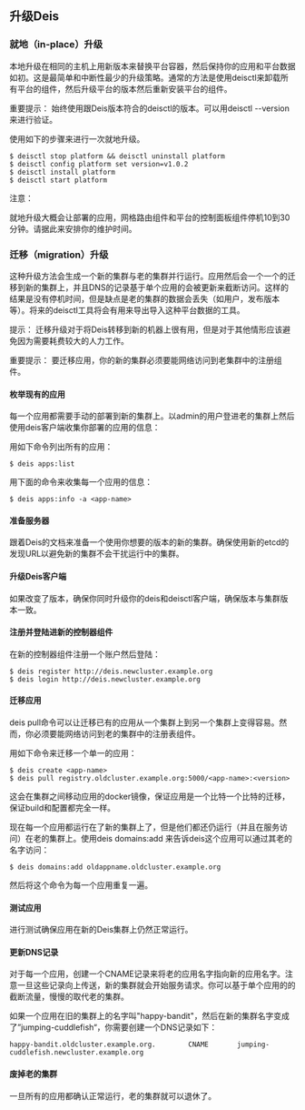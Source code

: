 升级Deis
--------

### 就地（in-place）升级

本地升级在相同的主机上用新版本来替换平台容器，然后保持你的应用和平台数据如初。这是最简单和中断性最少的升级策略。通常的方法是使用deisctl来卸载所有平台的组件，然后升级平台的版本然后重新安装平台的组件。

重要提示：
始终使用跟Deis版本符合的deisctl的版本。可以用deisctl --version来进行验证。

使用如下的步骤来进行一次就地升级。
```
$ deisctl stop platform && deisctl uninstall platform
$ deisctl config platform set version=v1.0.2
$ deisctl install platform
$ deisctl start platform
```

注意：

就地升级大概会让部署的应用，网格路由组件和平台的控制面板组件停机10到30分钟。请据此来安排你的维护时间。

### 迁移（migration）升级

这种升级方法会生成一个新的集群与老的集群并行运行。应用然后会一个一个的迁移到新的集群上，并且DNS的记录基于单个应用的会被更新来截断访问。这样的结果是没有停机时间，但是缺点是老的集群的数据会丢失（如用户，发布版本等）。将来的deisctl工具将会有用来导出导入这种平台数据的工具。

提示：
迁移升级对于将Deis转移到新的机器上很有用，但是对于其他情形应该避免因为需要耗费较大的人力工作。

重要提示：
要迁移应用，你的新的集群必须要能网络访问到老集群中的注册组件。

#### 枚举现有的应用

每一个应用都需要手动的部署到新的集群上。以admin的用户登进老的集群上然后使用deis客户端收集你部署的应用的信息：

用如下命令列出所有的应用：

```
$ deis apps:list
```

用下面的命令来收集每一个应用的信息：

```
$ deis apps:info -a <app-name>
```

#### 准备服务器

跟着Deis的文档来准备一个使用你想要的版本的新的集群。确保使用新的etcd的发现URL以避免新的集群不会干扰运行中的集群。


#### 升级Deis客户端

如果改变了版本，确保你同时升级你的deis和deisctl客户端，确保版本与集群版本一致。

#### 注册并登陆进新的控制器组件

在新的控制器组件注册一个账户然后登陆：
```
$ deis register http://deis.newcluster.example.org
$ deis login http://deis.newcluster.example.org
```

#### 迁移应用

deis pull命令可以让迁移已有的应用从一个集群上到另一个集群上变得容易。然而，你必须要能网络访问到老的集群中的注册表组件。

用如下命令来迁移一个单一的应用：

```
$ deis create <app-name>
$ deis pull registry.oldcluster.example.org:5000/<app-name>:<version>
```

这会在集群之间移动应用的docker镜像，保证应用是一个比特一个比特的迁移，保证build和配置都完全一样。

现在每一个应用都运行在了新的集群上了，但是他们都还仍运行（并且在服务访问）在老的集群上。使用deis domains:add 来告诉deis这个应用可以通过其老的名字访问：

```
$ deis domains:add oldappname.oldcluster.example.org
```

然后将这个命令为每一个应用重复一遍。

#### 测试应用

进行测试确保应用在新的Deis集群上仍然正常运行。

#### 更新DNS记录

对于每一个应用，创建一个CNAME记录来将老的应用名字指向新的应用名字。注意一旦这些记录向上传送，新的集群就会开始服务请求。你可以基于单个应用的的截断流量，慢慢的取代老的集群。

如果一个应用在旧的集群上的名字叫"happy-bandit"，然后在新的集群名字变成了”jumping-cuddlefish“，你需要创建一个DNS记录如下：

```
happy-bandit.oldcluster.example.org.        CNAME       jumping-cuddlefish.newcluster.example.org
```

#### 废掉老的集群

一旦所有的应用都确认正常运行，老的集群就可以退休了。


